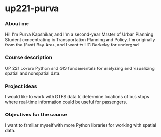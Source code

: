 # up221-purva

### About me

Hi! I'm Purva Kapshikar, and I'm a second-year Master of Urban Planning Student concentrating in Transportation Planning and Policy. I'm originally from the (East) Bay Area, and I went to UC Berkeley for undergrad. 

### Course description

UP 221 covers Python and GIS fundamentals for analyzing and visualizing spatial and nonspatial data.

### Project ideas

I would like to work with GTFS data to determine locations of bus stops where real-time information could be useful for passengers. 

### Objectives for the course

I want to familiar myself with more Python libraries for working with spatial data. 
